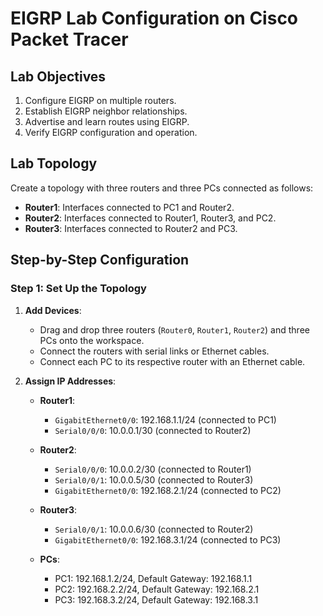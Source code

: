 # EIGRP Lab Configuration on Cisco Packet Tracer

## Lab Objectives
1. Configure EIGRP on multiple routers.
2. Establish EIGRP neighbor relationships.
3. Advertise and learn routes using EIGRP.
4. Verify EIGRP configuration and operation.

## Lab Topology
Create a topology with three routers and three PCs connected as follows:

- **Router1**: Interfaces connected to PC1 and Router2.
- **Router2**: Interfaces connected to Router1, Router3, and PC2.
- **Router3**: Interfaces connected to Router2 and PC3.

## Step-by-Step Configuration

### Step 1: Set Up the Topology

1. **Add Devices**:
   - Drag and drop three routers (`Router0`, `Router1`, `Router2`) and three PCs onto the workspace.
   - Connect the routers with serial links or Ethernet cables.
   - Connect each PC to its respective router with an Ethernet cable.

2. **Assign IP Addresses**:

    - **Router1**:
      - `GigabitEthernet0/0`: 192.168.1.1/24 (connected to PC1)
      - `Serial0/0/0`: 10.0.0.1/30 (connected to Router2)
    
    - **Router2**:
      - `Serial0/0/0`: 10.0.0.2/30 (connected to Router1)
      - `Serial0/0/1`: 10.0.0.5/30 (connected to Router3)
      - `GigabitEthernet0/0`: 192.168.2.1/24 (connected to PC2)
    
    - **Router3**:
      - `Serial0/0/1`: 10.0.0.6/30 (connected to Router2)
      - `GigabitEthernet0/0`: 192.168.3.1/24 (connected to PC3)

    - **PCs**:
      - PC1: 192.168.1.2/24, Default Gateway: 192.168.1.1
      - PC2: 192.168.2.2/24, Default Gateway: 192.168.2.1
      - PC3: 192.168.3.2/24, Default Gateway: 192.168.3.1
